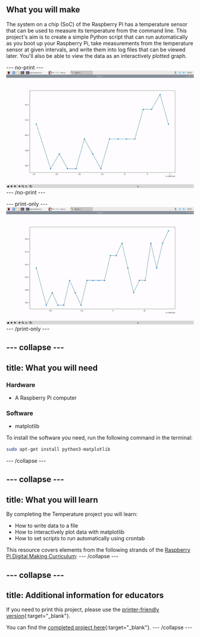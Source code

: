 ## What you will make

The system on a chip (SoC) of the Raspberry Pi has a temperature sensor that can be used to measure its temperature from the command line. This project's aim is to create a simple Python script that can run automatically as you boot up your Raspberry Pi, take measurements from the temperature sensor at given intervals, and write them into log files that can be viewed later. You'll also be able to view the data as an interactively plotted graph.

--- no-print ---
![graphing](images/graphing.gif)
--- /no-print ---

--- print-only ---
![graphing](images/graphing.png)
--- /print-only ---

--- collapse ---
---
title: What you will need
---
### Hardware
+ A Raspberry Pi computer

### Software
+ matplotlib

To install the software you need, run the following command in the terminal:

```bash
sudo apt-get install python3-matplotlib
```
--- /collapse ---

--- collapse ---
---
title: What you will learn
---
By completing the Temperature project you will learn:

- How to write data to a file
- How to interactively plot data with matplotlib
- How to set scripts to run automatically using crontab

This resource covers elements from the following strands of the [Raspberry Pi Digital Making Curriculum](https://www.raspberrypi.org/curriculum/):
--- /collapse ---

--- collapse ---
---
title: Additional information for educators
---
If you need to print this project, please use the [printer-friendly version](https://projects.raspberrypi.org/en/projects/temperature-log/print){:target="_blank"}.

You can find the [completed project here](http://rpf.io/p/en/temperature-log-get){:target="_blank"}.
--- /collapse ---




